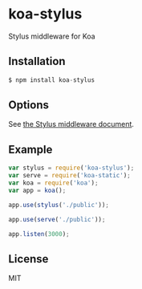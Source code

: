 # koa-stylus

 Stylus middleware for Koa

## Installation

```js
$ npm install koa-stylus
```

## Options

  See [the Stylus middleware document](https://learnboost.github.io/stylus/docs/middleware.html).

## Example

```js
var stylus = require('koa-stylus');
var serve = require('koa-static');
var koa = require('koa');
var app = koa();

app.use(stylus('./public'));

app.use(serve('./public'));

app.listen(3000);
```

## License

  MIT
